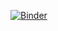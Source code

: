 [![Binder](https://mybinder.org/badge_logo.svg)](https://mybinder.org/v2/gh/jpmill09/Fairfax_MS4.git/HEAD?filepath=Notebooks%2FMS4%20Service%20Area%20Analysis%20Final.ipynb)
